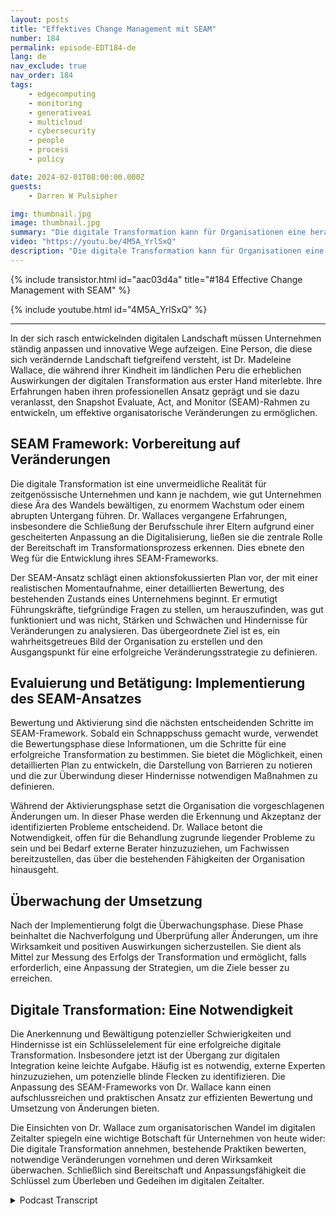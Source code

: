 ```yaml
---
layout: posts
title: "Effektives Change Management mit SEAM"
number: 184
permalink: episode-EDT184-de
lang: de
nav_exclude: true
nav_order: 184
tags:
    - edgecomputing
    - monitoring
    - generativeai
    - multicloud
    - cybersecurity
    - people
    - process
    - policy

date: 2024-02-01T08:00:00.000Z
guests:
    - Darren W Pulsipher

img: thumbnail.jpg
image: thumbnail.jpg
summary: "Die digitale Transformation kann für Organisationen eine herausfordernde Aufgabe sein und ihr Erfolg oder Misserfolg kann unabhängig von ihrer Größe erhebliche Auswirkungen auf die Zukunft eines Unternehmens haben. In der Folge dieser Woche teilt Dr. Madeleine Wallace ihre Einblicke in das SEAM-Framework, einen systematischen Ansatz zur Übernahme der digitalen Transformation."
video: "https://youtu.be/4M5A_YrlSxQ"
description: "Die digitale Transformation kann für Organisationen eine herausfordernde Aufgabe sein und ihr Erfolg oder Misserfolg kann unabhängig von ihrer Größe erhebliche Auswirkungen auf die Zukunft eines Unternehmens haben. In der Folge dieser Woche teilt Dr. Madeleine Wallace ihre Einblicke in das SEAM-Framework, einen systematischen Ansatz zur Übernahme der digitalen Transformation."
---
```


<div>
{% include transistor.html id="aac03d4a" title="#184 Effective Change Management with SEAM" %}

{% include youtube.html id="4M5A_YrlSxQ" %}
</div>

---

In der sich rasch entwickelnden digitalen Landschaft müssen Unternehmen ständig anpassen und innovative Wege aufzeigen. Eine Person, die diese sich verändernde Landschaft tiefgreifend versteht, ist Dr. Madeleine Wallace, die während ihrer Kindheit im ländlichen Peru die erheblichen Auswirkungen der digitalen Transformation aus erster Hand miterlebte. Ihre Erfahrungen haben ihren professionellen Ansatz geprägt und sie dazu veranlasst, den Snapshot Evaluate, Act, and Monitor (SEAM)-Rahmen zu entwickeln, um effektive organisatorische Veränderungen zu ermöglichen.

## SEAM Framework: Vorbereitung auf Veränderungen

Die digitale Transformation ist eine unvermeidliche Realität für zeitgenössische Unternehmen und kann je nachdem, wie gut Unternehmen diese Ära des Wandels bewältigen, zu enormem Wachstum oder einem abrupten Untergang führen. Dr. Wallaces vergangene Erfahrungen, insbesondere die Schließung der Berufsschule ihrer Eltern aufgrund einer gescheiterten Anpassung an die Digitalisierung, ließen sie die zentrale Rolle der Bereitschaft im Transformationsprozess erkennen. Dies ebnete den Weg für die Entwicklung ihres SEAM-Frameworks.

Der SEAM-Ansatz schlägt einen aktionsfokussierten Plan vor, der mit einer realistischen Momentaufnahme, einer detaillierten Bewertung, des bestehenden Zustands eines Unternehmens beginnt. Er ermutigt Führungskräfte, tiefgründige Fragen zu stellen, um herauszufinden, was gut funktioniert und was nicht, Stärken und Schwächen und Hindernisse für Veränderungen zu analysieren. Das übergeordnete Ziel ist es, ein wahrheitsgetreues Bild der Organisation zu erstellen und den Ausgangspunkt für eine erfolgreiche Veränderungsstrategie zu definieren.

## Evaluierung und Betätigung: Implementierung des SEAM-Ansatzes

Bewertung und Aktivierung sind die nächsten entscheidenden Schritte im SEAM-Framework. Sobald ein Schnappschuss gemacht wurde, verwendet die Bewertungsphase diese Informationen, um die Schritte für eine erfolgreiche Transformation zu bestimmen. Sie bietet die Möglichkeit, einen detaillierten Plan zu entwickeln, die Darstellung von Barrieren zu notieren und die zur Überwindung dieser Hindernisse notwendigen Maßnahmen zu definieren.

Während der Aktivierungsphase setzt die Organisation die vorgeschlagenen Änderungen um. In dieser Phase werden die Erkennung und Akzeptanz der identifizierten Probleme entscheidend. Dr. Wallace betont die Notwendigkeit, offen für die Behandlung zugrunde liegender Probleme zu sein und bei Bedarf externe Berater hinzuzuziehen, um Fachwissen bereitzustellen, das über die bestehenden Fähigkeiten der Organisation hinausgeht.

## Überwachung der Umsetzung

Nach der Implementierung folgt die Überwachungsphase. Diese Phase beinhaltet die Nachverfolgung und Überprüfung aller Änderungen, um ihre Wirksamkeit und positiven Auswirkungen sicherzustellen. Sie dient als Mittel zur Messung des Erfolgs der Transformation und ermöglicht, falls erforderlich, eine Anpassung der Strategien, um die Ziele besser zu erreichen.

## Digitale Transformation: Eine Notwendigkeit

Die Anerkennung und Bewältigung potenzieller Schwierigkeiten und Hindernisse ist ein Schlüsselelement für eine erfolgreiche digitale Transformation. Insbesondere jetzt ist der Übergang zur digitalen Integration keine leichte Aufgabe. Häufig ist es notwendig, externe Experten hinzuzuziehen, um potenzielle blinde Flecken zu identifizieren. Die Anpassung des SEAM-Frameworks von Dr. Wallace kann einen aufschlussreichen und praktischen Ansatz zur effizienten Bewertung und Umsetzung von Änderungen bieten.

Die Einsichten von Dr. Wallace zum organisatorischen Wandel im digitalen Zeitalter spiegeln eine wichtige Botschaft für Unternehmen von heute wider: Die digitale Transformation annehmen, bestehende Praktiken bewerten, notwendige Veränderungen vornehmen und deren Wirksamkeit überwachen. Schließlich sind Bereitschaft und Anpassungsfähigkeit die Schlüssel zum Überleben und Gedeihen im digitalen Zeitalter.



<details>
<summary> Podcast Transcript </summary>

<p></p>

</details>
